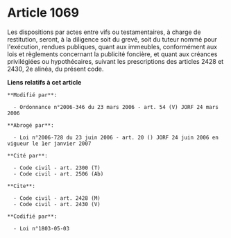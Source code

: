 # Article 1069

Les dispositions par actes entre vifs ou testamentaires, à charge de restitution, seront, à la diligence soit du grevé, soit
du tuteur nommé pour l'exécution, rendues publiques, quant aux immeubles, conformément aux lois et règlements concernant la
publicité foncière, et quant aux créances privilégiées ou hypothécaires, suivant les prescriptions des articles 2428 et 2430,
2e alinéa, du présent code.

**Liens relatifs à cet article**

	**Modifié par**:

	  - Ordonnance n°2006-346 du 23 mars 2006 - art. 54 (V) JORF 24 mars 2006

	**Abrogé par**:

	  - Loi n°2006-728 du 23 juin 2006 - art. 20 () JORF 24 juin 2006 en vigueur le 1er janvier 2007

	**Cité par**:

	  - Code civil - art. 2300 (T)
	  - Code civil - art. 2506 (Ab)

	**Cite**:

	  - Code civil - art. 2428 (M)
	  - Code civil - art. 2430 (V)

	**Codifié par**:

	  - Loi n°1803-05-03

